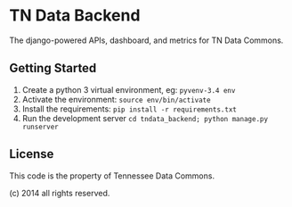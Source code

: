 TN Data Backend
===============

The django-powered APIs, dashboard, and metrics for TN Data Commons.


Getting Started
---------------

1. Create a python 3 virtual environment, eg: `pyvenv-3.4 env`
2. Activate the environment: `source env/bin/activate`
3. Install the requirements: `pip install -r requirements.txt`
4. Run the development server `cd tndata_backend; python manage.py runserver`


License
-------

This code is the property of Tennessee Data Commons.

(c) 2014 all rights reserved.
